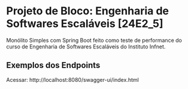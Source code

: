 # Projeto de Bloco: Engenharia de Softwares Escaláveis [24E2_5]

Monólito Simples com Spring Boot feito como teste de performance do curso de Engenharia de Softwares Escaláveis do Instituto Infnet. 

## Exemplos dos Endpoints
Acessar: http://localhost:8080/swagger-ui/index.html
